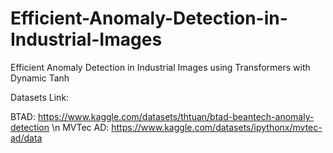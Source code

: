 # Efficient-Anomaly-Detection-in-Industrial-Images
Efficient Anomaly Detection in Industrial Images using Transformers with  Dynamic Tanh

Datasets Link:

BTAD: https://www.kaggle.com/datasets/thtuan/btad-beantech-anomaly-detection \n
MVTec AD: https://www.kaggle.com/datasets/ipythonx/mvtec-ad/data
